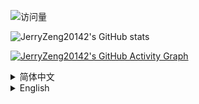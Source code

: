 ![访问量](https://count.getloli.com/get/@JerryZeng20142.JerryZeng20142?theme=moebooru)

![JerryZeng20142's GitHub stats](https://github-readme-stats.vercel.app/api?username=JerryZeng20142&show_icons=true&theme=radical)

[![JerryZeng20142's GitHub Activity Graph](https://github-readme-activity-graph.vercel.app/graph?username=JerryZeng20142&theme=github-compact)](https://github.com/JerryZeng20142)


<details>
<summary>简体中文</summary>

## 👋 Hi there

你好呀~ 我叫曾予翮，“某中学生叫姐姐Jerry”，来自中华人民共和国广西壮族自治区桂林市，高中生，就读于附属于桂林市电子科技大学的桂电中学。

## 🧠 About Me

•🎂2009年2月2日出生
•📱对 UI/UX 设计感兴趣（因为能力不够，所以仅此而已了），经常观看操作系统的动效解析
•🖥️哔哩哔哩/YouTube 创作者
•🧢初级跑者/二次元/玩机发烧友/米粉
•🪄正在学习使用AE
•✒️喜欢创作（不太）文艺（的）作品，热衷于鉴赏各种形式的文学作品
•🎮米家游戏/植物大战僵尸系列/愤怒的小鸟系列/命令与征服系列/跳舞的线玩家

## 🔧 Skills
<img src="https://skillicons.dev/icons?i=github"/> <img src="https://img.icons8.com/?size=50&id=117563&format=png&color=000000"/> <img src="https://img.icons8.com/?size=50&id=117557&format=png&color=000000"/> <img src="https://img.icons8.com/?size=50&id=117561&format=png&color=000000"/> <img src="https://skillicons.dev/icons?i=pr"/> <img src="https://skillicons.dev/icons?i=ps"/> <img src="https://skillicons.dev/icons?i=ae"/> <img src="https://img.icons8.com/?size=50&id=TuXN3JNUBGOT&format=png&color=000000"/> <img src="https://img.icons8.com/?size=50&id=s9k2rXOtb7lB&format=png&color=000000"/>

## 🌸 Fun Facts

•体育中考1000米用时3分24秒，是我有记录的1000米跑最快速度👍
•我不认为自己是广义上的男娘，虽然别人都是这么说的💦
•和喜欢的女孩子处成了哥们（而且人家知道），所以现在我既不单身也没女朋友😇
•因为自己的老爷设备变砖于是赶紧重刷系统导致失联的事时有发生🥲
</details>

<details>
<summary>English</summary>

## 👋 Hi there

Hi~ My name is Jerry Zeng, also known as "sisJer". I'm from Guilin City, Guangxi Zhuang Autonomous Region, China. I'm a high school student at Guidian Middle School, which is affiliated with Guilin University of Electronic Technology.

## 🧠 About Me

•🎂Born on February 2, 2009
•📱I'm interested in UI/UX design (though my skills are still developing), and I often watch animation analyses of operating systems
•🖥️Bilibili UP / YouTuber
•🧢Beginning Runner / Otaku / Gadget Geek / Xiaomi Fan
•🪄Learning Adobe After Effects
•✒️ I enjoy creating (not-so) literary works and am passionate about appreciating various forms of literature
•🎮Player of Games by HoYoVerse / Plants vs. Zombies series / Angry Birds series / Command and Conquer series / Dancing Line

## 🔧 Skills
<img src="https://skillicons.dev/icons?i=github"/> <img src="https://img.icons8.com/?size=50&id=117563&format=png&color=000000"/> <img src="https://img.icons8.com/?size=50&id=117557&format=png&color=000000"/> <img src="https://img.icons8.com/?size=50&id=117561&format=png&color=000000"/> <img src="https://skillicons.dev/icons?i=pr"/> <img src="https://skillicons.dev/icons?i=ps"/> <img src="https://skillicons.dev/icons?i=ae"/> <img src="https://img.icons8.com/?size=50&id=TuXN3JNUBGOT&format=png&color=000000"/> <img src="https://img.icons8.com/?size=50&id=s9k2rXOtb7lB&format=png&color=000000"/>

## 🌸 Fun Facts

•I ran 1000m in 3min24sec in the PE Highschool Entrance Examination, which is the fastest time I have ever recorded 👍
•I don’t consider myself a otokonoko in the broad sense, even though they always say so 💦
•I’ve become bros with the girl I like (and she knows that), so I’m not single but I don’t have a girlfriend either now 😇
•Sometimes my old device gets bricked, and I have to quickly re-flash the system, which occasionally causes me to lose contact 🥲
</details>